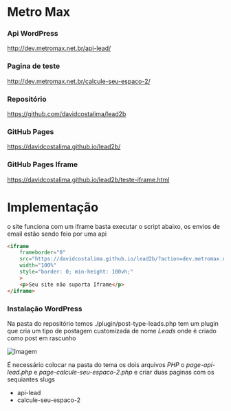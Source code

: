 # Metro Max

### Api WordPress
http://dev.metromax.net.br/api-lead/

### Pagina de teste
http://dev.metromax.net.br/calcule-seu-espaco-2/

### Repositório
https://github.com/davidcostalima/lead2b

### GitHub Pages
https://davidcostalima.github.io/lead2b/

### GitHub Pages Iframe
https://davidcostalima.github.io/lead2b/teste-iframe.html

# Implementação

o site funciona com um iframe basta executar o script abaixo, os envios de email estão sendo feio por uma api

~~~html
<iframe 
    frameborder="0" 
    src="https://davidcostalima.github.io/lead2b/?action=dev.metromax.net.br/obrigado&api_key=API_KEY" 
    width="100%" 
    style="border: 0; min-height: 100vh;"
    >
    <p>Seu site não suporta Iframe</p>
</iframe>
~~~

### Instalação WordPress 
Na pasta do repositório temos ./plugin/post-type-leads.php tem um plugin que cria
um tipo de postagem customizada de nome *Leads* onde é criado como post em rascunho

![Imagem](https://i.imgur.com/d7KAGRN.png)

É necessário colocar na pasta do tema os dois arquivos *PHP* o *page-api-lead.php* e *page-calcule-seu-espaco-2.php* e criar duas paginas com os sequiantes slugs

- api-lead
- calcule-seu-espaco-2